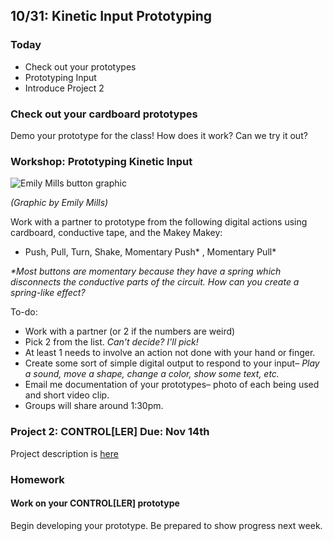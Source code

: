 ## 10/31: Kinetic Input Prototyping

### Today

- Check out your prototypes
- Prototyping Input
- Introduce Project 2

### Check out your cardboard prototypes
Demo your prototype for the class! How does it work? Can we try it out?

### Workshop: Prototyping Kinetic Input
![Emily Mills button graphic](/assets/push-button.gif)

_(Graphic by Emily Mills)_


Work with a partner to prototype from the following digital actions using cardboard, conductive tape, and the Makey Makey:
- Push, Pull, Turn, Shake, Momentary Push* , Momentary Pull*


_*Most buttons are momentary because they have a spring which disconnects the conductive parts of the circuit. How can you create a spring-like effect?_

To-do:
- Work with a partner (or 2 if the numbers are weird)
- Pick 2 from the list. _Can't decide? I'll pick!_
- At least 1 needs to involve an action not done with your hand or finger.
- Create some sort of simple digital output to respond to your input– _Play a sound, move a shape, change a color, show some text, etc._
- Email me documentation of your prototypes– photo of each being used and short video clip.
- Groups will share around 1:30pm.


### Project 2: CONTROL[LER] Due: Nov 14th
Project description is [here](https://docs.google.com/document/d/1S1onPh4m1GY4Tn2EXZ_j5HfZXl5ZCSnQCzFahLFt74Y/edit?usp=sharing)

### Homework

#### Work on your CONTROL[LER] prototype
Begin developing your prototype. Be prepared to show progress next week.

